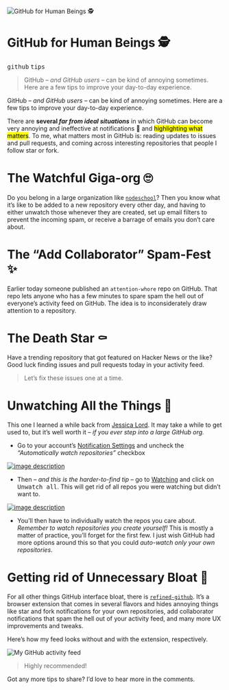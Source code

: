 <div><img src="https://i.imgur.com/5EA3byF.jpg" alt="GitHub for Human Beings &#x1F575;"></div>

<h1>GitHub for Human Beings &#x1F575;</h1>

<p><kbd>github</kbd> <kbd>tips</kbd></p>

<blockquote><p>GitHub <em>&#x2013; and GitHub users &#x2013;</em> can be kind of annoying sometimes. Here are a few tips to improve your day-to-day experience.</p>
</blockquote>

<div><p>GitHub <em>&#x2013; and GitHub users &#x2013;</em> can be kind of annoying sometimes. Here are a few tips to improve your day-to-day experience.</p></div>

<div></div>

<div><p>There are <strong>several <em>far from ideal situations</em></strong> in which GitHub can become very annoying and ineffective at notifications &#x1F514; and <mark class="md-mark">highlighting what matters</mark>. To me, what matters most in GitHub is: reading updates to issues and pull requests, and coming across interesting repositories that people I follow star or fork.</p> <h1 id="the-watchful-giga-org">The Watchful Giga-org &#x1F644;</h1> <p>Do you belong in a large organization like <a href="https://github.com/nodeschool" target="_blank" aria-label="NodeSchool organization on GitHub"><code class="md-code md-code-inline">nodeschool</code></a>? Then you know what it&#x2019;s like to be added to a new repository every other day, and having to either unwatch those whenever they are created, set up email filters to prevent the incoming spam, or receive a barrage of emails you don&#x2019;t care about.</p> <h1 id="the-add-collaborator-spam-fest">The &#x201C;Add Collaborator&#x201D; Spam-Fest &#x2728;</h1> <p>Earlier today someone published an <code class="md-code md-code-inline">attention-whore</code> repo on GitHub. That repo lets anyone who has a few minutes to spare spam the hell out of everyone&#x2019;s activity feed on GitHub. The idea is to inconsiderately draw attention to a repository.</p> <h1 id="the-death-star">The Death Star &#x26B0;</h1> <p>Have a trending repository that got featured on Hacker News or the like? Good luck finding issues and pull requests today in your activity feed.</p> <blockquote> <p>Let&#x2019;s fix these issues one at a time.</p> </blockquote></div>

<div><h1 id="unwatching-all-the-things">Unwatching All the Things &#x1F648;</h1> <p>This one I learned a while back from <a href="https://twitter.com/jllord" target="_blank" aria-label="@jlord on Twitter">Jessica Lord</a>. It may take a while to get used to, but it&#x2019;s well worth it <em>&#x2013; if you ever step into a large GitHub org.</em></p> <ul> <li>Go to your account&#x2019;s <a href="https://github.com/settings/notifications" target="_blank" aria-label="Notification Settings on GitHub">Notification Settings</a> and uncheck the <em>&#x201C;Automatically watch repositories&#x201D;</em> checkbox</li> </ul> <p><a href="https://github.com/settings/notifications" target="_blank" aria-label="Notification Settings on GitHub"><img alt="image description" class="" src="https://i.imgur.com/yKJ7sXD.png"></a></p> <ul> <li>Then <em>&#x2013; and this is the harder-to-find tip &#x2013;</em> go to <a href="https://github.com/watching" target="_blank" aria-label="Watching on GitHub">Watching</a> and click on <kbd>Unwatch all</kbd>. This will get rid of all repos you were watching but didn&#x2019;t want to.</li> </ul> <p><a href="https://github.com/watching" target="_blank" aria-label="Watching on GitHub"><img alt="image description" class="" src="https://i.imgur.com/7bTkwYo.png"></a></p> <ul> <li>You&#x2019;ll then have to individually watch the repos you care about. <em>Remember to watch repositories you create yourself!</em> This is mostly a matter of practice, you&#x2019;ll forget for the first few. I just wish GitHub had more options around this so that you could <em>auto-watch only your own repositories</em>.</li> </ul> <h1 id="getting-rid-of-unnecessary-bloat">Getting rid of Unnecessary Bloat &#x1F421;</h1> <p>For all other things GitHub interface bloat, there is <a href="https://github.com/sindresorhus/refined-github" target="_blank" aria-label="sindresorhus/refined-github on GitHub"><code class="md-code md-code-inline">refined-github</code></a>. It&#x2019;s a browser extension that comes in several flavors and hides annoying things like star and fork notifications for your own repositories, add collaborator notifications that spam the hell out of your activity feed, and many more UX improvements and tweaks.</p> <p>Here&#x2019;s how my feed looks without and with the extension, respectively.</p> <p><img alt="My GitHub activity feed" class="" src="https://i.imgur.com/1tdCgAz.png"></p> <blockquote> <p>Highly recommended!</p> </blockquote> <p>Got any more tips to share? I&#x2019;d love to hear more in the comments.</p></div>
